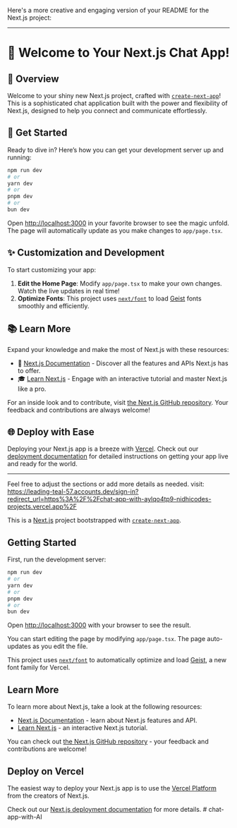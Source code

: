 Here's a more creative and engaging version of your README for the Next.js project:

---

# 🚀 Welcome to Your Next.js Chat App!

## 🌟 Overview

Welcome to your shiny new Next.js project, crafted with [`create-next-app`](https://nextjs.org/docs/app/api-reference/cli/create-next-app)! This is a sophisticated chat application built with the power and flexibility of Next.js, designed to help you connect and communicate effortlessly.

## 🎨 Get Started

Ready to dive in? Here’s how you can get your development server up and running:

```bash
npm run dev
# or
yarn dev
# or
pnpm dev
# or
bun dev
```

Open [http://localhost:3000](http://localhost:3000) in your favorite browser to see the magic unfold. The page will automatically update as you make changes to `app/page.tsx`.

## ✨ Customization and Development

To start customizing your app:

1. **Edit the Home Page**: Modify `app/page.tsx` to make your own changes. Watch the live updates in real time!
2. **Optimize Fonts**: This project uses [`next/font`](https://nextjs.org/docs/app/building-your-application/optimizing/fonts) to load [Geist](https://vercel.com/font) fonts smoothly and efficiently.

## 📚 Learn More

Expand your knowledge and make the most of Next.js with these resources:

- 📖 [Next.js Documentation](https://nextjs.org/docs) - Discover all the features and APIs Next.js has to offer.
- 🎓 [Learn Next.js](https://nextjs.org/learn) - Engage with an interactive tutorial and master Next.js like a pro.

For an inside look and to contribute, visit [the Next.js GitHub repository](https://github.com/vercel/next.js). Your feedback and contributions are always welcome!

## 🌐 Deploy with Ease

Deploying your Next.js app is a breeze with [Vercel](https://vercel.com/new?utm_medium=default-template&filter=next.js&utm_source=create-next-app&utm_campaign=create-next-app-readme). Check out our [deployment documentation](https://nextjs.org/docs/app/building-your-application/deploying) for detailed instructions on getting your app live and ready for the world.

---

Feel free to adjust the sections or add more details as needed.
visit: https://leading-teal-57.accounts.dev/sign-in?redirect_url=https%3A%2F%2Fchat-app-with-aylqo4tp9-nidhicodes-projects.vercel.app%2F


This is a [Next.js](https://nextjs.org) project bootstrapped with [`create-next-app`](https://nextjs.org/docs/app/api-reference/cli/create-next-app).

## Getting Started

First, run the development server:

```bash
npm run dev
# or
yarn dev
# or
pnpm dev
# or
bun dev
```

Open [http://localhost:3000](http://localhost:3000) with your browser to see the result.

You can start editing the page by modifying `app/page.tsx`. The page auto-updates as you edit the file.

This project uses [`next/font`](https://nextjs.org/docs/app/building-your-application/optimizing/fonts) to automatically optimize and load [Geist](https://vercel.com/font), a new font family for Vercel.

## Learn More

To learn more about Next.js, take a look at the following resources:

- [Next.js Documentation](https://nextjs.org/docs) - learn about Next.js features and API.
- [Learn Next.js](https://nextjs.org/learn) - an interactive Next.js tutorial.

You can check out [the Next.js GitHub repository](https://github.com/vercel/next.js) - your feedback and contributions are welcome!

## Deploy on Vercel

The easiest way to deploy your Next.js app is to use the [Vercel Platform](https://vercel.com/new?utm_medium=default-template&filter=next.js&utm_source=create-next-app&utm_campaign=create-next-app-readme) from the creators of Next.js.

Check out our [Next.js deployment documentation](https://nextjs.org/docs/app/building-your-application/deploying) for more details.
#   c h a t - a p p - w i t h - A I 
 
 
